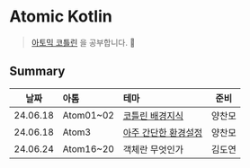# Atomic Kotlin

> [아토믹 코틀린](https://www.yes24.com/Product/Goods/117817486) 을 공부합니다. 🚀

## Summary

|   날짜   | 아톰      | 테마                                     |  준비  |
| :------: | :-------- | :--------------------------------------- | :----: |
| 24.06.18 | Atom01~02 | [코틀린 배경지식](./docs/Atom01_02.md)   | 양찬모 |
| 24.06.18 | Atom3     | [아주 간단한 환경설정](./docs/Atom03.md) | 양찬모 |
| 24.06.24 | Atom16~20 | 객체란 무엇인가                          | 김도연 |
